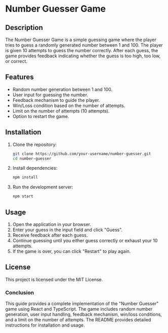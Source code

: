 # Number Guesser Game

## Description

The Number Guesser Game is a simple guessing game where the player tries to guess a randomly generated number between 1 and 100. The player is given 10 attempts to guess the number correctly. After each guess, the game provides feedback indicating whether the guess is too high, too low, or correct.

## Features

- Random number generation between 1 and 100.
- User input for guessing the number.
- Feedback mechanism to guide the player.
- Win/Loss condition based on the number of attempts.
- Limit on the number of attempts (10 attempts).
- Option to restart the game.

## Installation

1. Clone the repository:

   ```bash
   git clone https://github.com/your-username/number-guesser.git
   cd number-guesser
   ```

2. Install dependencies:

   ```bash
   npm install
   ```

3. Run the development server:

   ```bash
   npm start
   ```

## Usage

1. Open the application in your browser.
2. Enter your guess in the input field and click "Guess".
3. Receive feedback after each guess.
4. Continue guessing until you either guess correctly or exhaust your 10 attempts.
5. If the game is over, you can click "Restart" to play again.

## License

This project is licensed under the MIT License.

### Conclusion

This guide provides a complete implementation of the "Number Guesser" game using React and TypeScript. The game includes random number generation, user input handling, feedback mechanism, win/loss conditions, and a limit on the number of attempts. The README provides detailed instructions for installation and usage.
